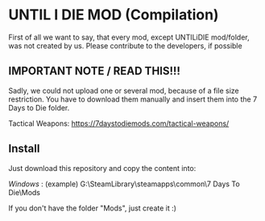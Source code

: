 # UNTIL I DIE MOD (Compilation)

First of all we want to say, that every mod, except UNTILiDIE mod/folder, was not created by us. Please contribute to the developers, if possible

## IMPORTANT NOTE / READ THIS!!!

Sadly, we could not upload one or several mod, because of a file size restriction. 
You have to download them manually and insert them into the 7 Days to Die folder. 

Tactical Weapons: https://7daystodiemods.com/tactical-weapons/

## Install

Just download this repository and copy the content into:

*Windows* : (example) G:\SteamLibrary\steamapps\common\7 Days To Die\Mods

If you don't have the folder "Mods", just create it :) 
